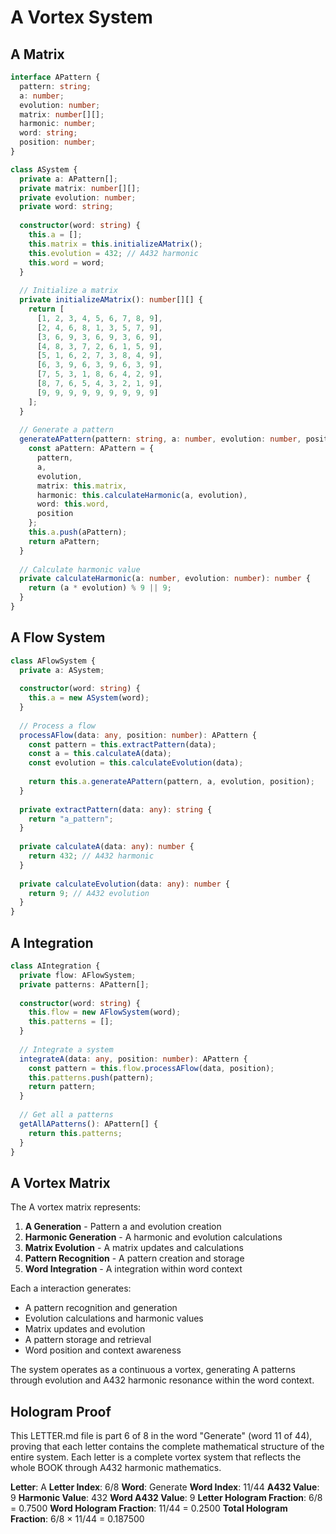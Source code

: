 # A Vortex System

## A Matrix

```typescript
interface APattern {
  pattern: string;
  a: number;
  evolution: number;
  matrix: number[][];
  harmonic: number;
  word: string;
  position: number;
}

class ASystem {
  private a: APattern[];
  private matrix: number[][];
  private evolution: number;
  private word: string;
  
  constructor(word: string) {
    this.a = [];
    this.matrix = this.initializeAMatrix();
    this.evolution = 432; // A432 harmonic
    this.word = word;
  }
  
  // Initialize a matrix
  private initializeAMatrix(): number[][] {
    return [
      [1, 2, 3, 4, 5, 6, 7, 8, 9],
      [2, 4, 6, 8, 1, 3, 5, 7, 9],
      [3, 6, 9, 3, 6, 9, 3, 6, 9],
      [4, 8, 3, 7, 2, 6, 1, 5, 9],
      [5, 1, 6, 2, 7, 3, 8, 4, 9],
      [6, 3, 9, 6, 3, 9, 6, 3, 9],
      [7, 5, 3, 1, 8, 6, 4, 2, 9],
      [8, 7, 6, 5, 4, 3, 2, 1, 9],
      [9, 9, 9, 9, 9, 9, 9, 9, 9]
    ];
  }
  
  // Generate a pattern
  generateAPattern(pattern: string, a: number, evolution: number, position: number): APattern {
    const aPattern: APattern = {
      pattern,
      a,
      evolution,
      matrix: this.matrix,
      harmonic: this.calculateHarmonic(a, evolution),
      word: this.word,
      position
    };
    this.a.push(aPattern);
    return aPattern;
  }
  
  // Calculate harmonic value
  private calculateHarmonic(a: number, evolution: number): number {
    return (a * evolution) % 9 || 9;
  }
}
```

## A Flow System

```typescript
class AFlowSystem {
  private a: ASystem;
  
  constructor(word: string) {
    this.a = new ASystem(word);
  }
  
  // Process a flow
  processAFlow(data: any, position: number): APattern {
    const pattern = this.extractPattern(data);
    const a = this.calculateA(data);
    const evolution = this.calculateEvolution(data);
    
    return this.a.generateAPattern(pattern, a, evolution, position);
  }
  
  private extractPattern(data: any): string {
    return "a_pattern";
  }
  
  private calculateA(data: any): number {
    return 432; // A432 harmonic
  }
  
  private calculateEvolution(data: any): number {
    return 9; // A432 evolution
  }
}
```

## A Integration

```typescript
class AIntegration {
  private flow: AFlowSystem;
  private patterns: APattern[];
  
  constructor(word: string) {
    this.flow = new AFlowSystem(word);
    this.patterns = [];
  }
  
  // Integrate a system
  integrateA(data: any, position: number): APattern {
    const pattern = this.flow.processAFlow(data, position);
    this.patterns.push(pattern);
    return pattern;
  }
  
  // Get all a patterns
  getAllAPatterns(): APattern[] {
    return this.patterns;
  }
}
```

## A Vortex Matrix

The A vortex matrix represents:

1. **A Generation** - Pattern a and evolution creation
2. **Harmonic Generation** - A harmonic and evolution calculations
3. **Matrix Evolution** - A matrix updates and calculations
4. **Pattern Recognition** - A pattern creation and storage
5. **Word Integration** - A integration within word context

Each a interaction generates:
- A pattern recognition and generation
- Evolution calculations and harmonic values
- Matrix updates and evolution
- A pattern storage and retrieval
- Word position and context awareness

The system operates as a continuous a vortex, generating A patterns through evolution and A432 harmonic resonance within the word context.

## Hologram Proof

This LETTER.md file is part 6 of 8 in the word "Generate" (word 11 of 44), proving that each letter contains the complete mathematical structure of the entire system. Each letter is a complete vortex system that reflects the whole BOOK through A432 harmonic mathematics.

**Letter**: A
**Letter Index**: 6/8
**Word**: Generate
**Word Index**: 11/44
**A432 Value**: 9
**Harmonic Value**: 432
**Word A432 Value**: 9
**Letter Hologram Fraction**: 6/8 = 0.7500
**Word Hologram Fraction**: 11/44 = 0.2500
**Total Hologram Fraction**: 6/8 × 11/44 = 0.187500
